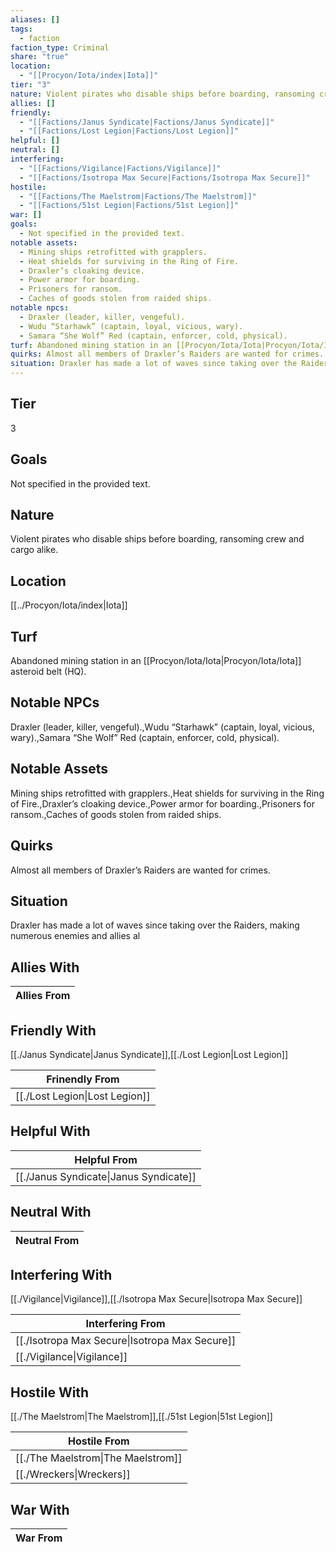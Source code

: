```yaml
---
aliases: []
tags:
  - faction
faction_type: Criminal
share: "true"
location:
  - "[[Procyon/Iota/index|Iota]]"
tier: "3"
nature: Violent pirates who disable ships before boarding, ransoming crew and cargo alike.
allies: []
friendly:
  - "[[Factions/Janus Syndicate|Factions/Janus Syndicate]]"
  - "[[Factions/Lost Legion|Factions/Lost Legion]]"
helpful: []
neutral: []
interfering:
  - "[[Factions/Vigilance|Factions/Vigilance]]"
  - "[[Factions/Isotropa Max Secure|Factions/Isotropa Max Secure]]"
hostile:
  - "[[Factions/The Maelstrom|Factions/The Maelstrom]]"
  - "[[Factions/51st Legion|Factions/51st Legion]]"
war: []
goals:
  - Not specified in the provided text.
notable assets:
  - Mining ships retrofitted with grapplers.
  - Heat shields for surviving in the Ring of Fire.
  - Draxler’s cloaking device.
  - Power armor for boarding.
  - Prisoners for ransom.
  - Caches of goods stolen from raided ships.
notable npcs:
  - Draxler (leader, killer, vengeful).
  - Wudu “Starhawk” (captain, loyal, vicious, wary).
  - Samara “She Wolf” Red (captain, enforcer, cold, physical).
turf: Abandoned mining station in an [[Procyon/Iota/Iota|Procyon/Iota/Iota]] asteroid belt (HQ).
quirks: Almost all members of Draxler’s Raiders are wanted for crimes.
situation: Draxler has made a lot of waves since taking over the Raiders, making numerous enemies and allies al
---
```

## Tier

3

## Goals

Not specified in the provided text.

## Nature

Violent pirates who disable ships before boarding, ransoming crew and cargo alike.

## Location

[[../Procyon/Iota/index|Iota]]

## Turf

Abandoned mining station in an [[Procyon/Iota/Iota|Procyon/Iota/Iota]] asteroid belt (HQ).

## Notable NPCs

Draxler (leader, killer, vengeful).,Wudu “Starhawk” (captain, loyal, vicious, wary).,Samara “She Wolf” Red (captain, enforcer, cold, physical).

## Notable Assets

Mining ships retrofitted with grapplers.,Heat shields for surviving in the Ring of Fire.,Draxler’s cloaking device.,Power armor for boarding.,Prisoners for ransom.,Caches of goods stolen from raided ships.

## Quirks

Almost all members of Draxler’s Raiders are wanted for crimes.

## Situation

Draxler has made a lot of waves since taking over the Raiders, making numerous enemies and allies al

## Allies With



| Allies From |
| ----------- |


## Friendly With

[[./Janus Syndicate|Janus Syndicate]],[[./Lost Legion|Lost Legion]]

| Frinendly From                           |
| ---------------------------------------- |
| [[./Lost Legion\|Lost Legion]] |


## Helpful With



| Helpful From                                     |
| ------------------------------------------------ |
| [[./Janus Syndicate\|Janus Syndicate]] |


## Neutral With




| Neutral From |
| ------------ |



## Interfering With

[[./Vigilance|Vigilance]],[[./Isotropa Max Secure|Isotropa Max Secure]]


| Interfering From                                         |
| -------------------------------------------------------- |
| [[./Isotropa Max Secure\|Isotropa Max Secure]] |
| [[./Vigilance\|Vigilance]]                     |



## Hostile With

[[./The Maelstrom|The Maelstrom]],[[./51st Legion|51st Legion]]


| Hostile From                                 |
| -------------------------------------------- |
| [[./The Maelstrom\|The Maelstrom]] |
| [[./Wreckers\|Wreckers]]           |



## War With



| War From |
| -------- |


